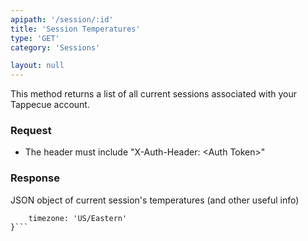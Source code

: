 ```yaml
---
apipath: '/session/:id'
title: 'Session Temperatures'
type: 'GET'
category: 'Sessions'

layout: null
---
```


This method returns a list of all current sessions associated with your Tappecue account.

### Request
* The header must include "X-Auth-Header: \<Auth Token>"

### Response
JSON object of current session's temperatures (and other useful info)

```{
	timezone: 'US/Eastern'
}```

